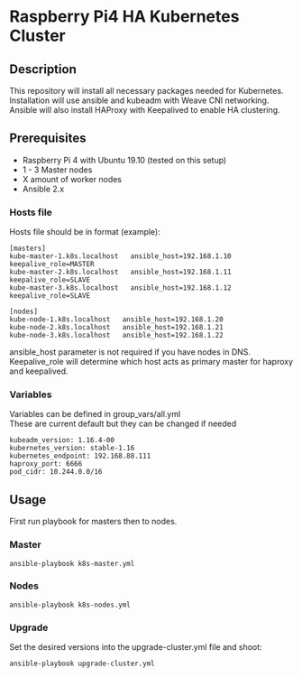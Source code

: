 # Raspberry Pi4 HA Kubernetes Cluster
## Description
This repository will install all necessary packages needed for Kubernetes.
Installation will use ansible and kubeadm with Weave CNI networking. \
Ansible will also install HAProxy with Keepalived to enable HA clustering.
## Prerequisites
- Raspberry Pi 4 with Ubuntu 19.10 (tested on this setup)
- 1 - 3 Master nodes
- X amount of worker nodes
- Ansible 2.x

### Hosts file
Hosts file should be in format (example):
```
[masters]
kube-master-1.k8s.localhost   ansible_host=192.168.1.10    keepalive_role=MASTER
kube-master-2.k8s.localhost   ansible_host=192.168.1.11    keepalive_role=SLAVE
kube-master-3.k8s.localhost   ansible_host=192.168.1.12    keepalive_role=SLAVE

[nodes]
kube-node-1.k8s.localhost   ansible_host=192.168.1.20
kube-node-2.k8s.localhost   ansible_host=192.168.1.21
kube-node-3.k8s.localhost   ansible_host=192.168.1.22
```

ansible_host parameter is not required if you have nodes in DNS.
\
Keepalive_role will determine which host acts as primary master for haproxy and keepalived.

### Variables
Variables can be defined in group_vars/all.yml\
These are current default but they can be changed if needed
```
kubeadm_version: 1.16.4-00
kubernetes_version: stable-1.16
kubernetes_endpoint: 192.168.88.111
haproxy_port: 6666
pod_cidr: 10.244.0.0/16
```

## Usage
First run playbook for masters then to nodes.
### Master
`ansible-playbook k8s-master.yml`
### Nodes
`ansible-playbook k8s-nodes.yml`

### Upgrade 
Set the desired versions into the upgrade-cluster.yml file and shoot:
```shell script
ansible-playbook upgrade-cluster.yml
```